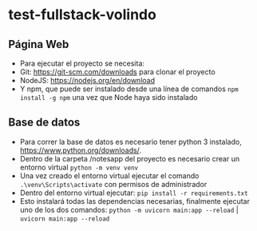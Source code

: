 # test-fullstack-volindo
## Página Web
- Para ejecutar el proyecto se necesita:
- Git: https://git-scm.com/downloads para clonar el proyecto
- NodeJS: https://nodejs.org/en/download
- Y npm, que puede ser instalado desde una línea de comandos ```npm install -g npm``` una vez que Node haya sido instalado
## Base de datos
- Para correr la base de datos es necesario tener python 3 instalado, https://www.python.org/downloads/.
- Dentro de la carpeta /notesapp del proyecto es necesario crear un entorno virtual ```python -m venv venv```
- Una vez creado el entorno virtual ejecutar el comando ```.\venv\Scripts\activate``` con permisos de administrador
- Dentro del entorno virtual ejecutar: ```pip install -r requirements.txt```
- Esto instalará todas las dependencias necesarias, finalmente ejecutar uno de los dos comandos: 
  ```python -m uvicorn main:app --reload``` | ```uvicorn main:app --reload```
  
